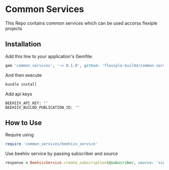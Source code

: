 # Common Services

This Repo contains common services which can be used accorss flexiple projects

## Installation

Add this line to your application's Gemfile:

```ruby
gem 'common_services', '~> 0.1.0', github: 'flexiple-buildd/common-services'
```

And then execute

```bash
bundle install
```

Add api keys

```
BEEHIIV_API_KEY: ''
BEEHIIV_BUILDD_PUBLICATION_ID: ''
```

## How to Use

Require using

```ruby
require 'common_services/beehiiv_service'
```

Use beehiiv service by passing subscriber and source

```ruby
response = BeehiivService.create_subscription(@subscriber, source: 'signup')
```
